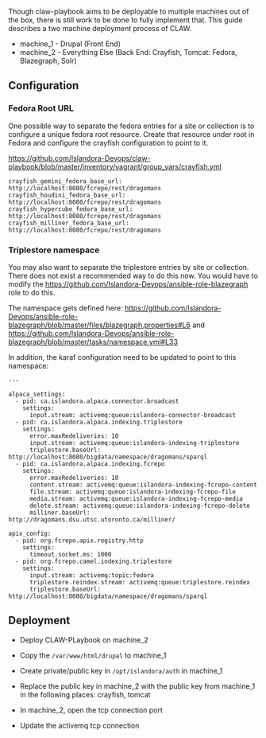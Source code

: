 Though claw-playbook aims to be deployable to multiple machines out of the box, there is still work to be done to fully implement that. This guide describes a two machine deployment process of CLAW. 

* machine_1 - Drupal (Front End)
* machine_2 - Everything Else (Back End: Crayfish, Tomcat: Fedora, Blazegraph, Solr)


## Configuration
### Fedora Root URL
One possible way to separate the fedora entries for a site or collection is to configure a unique fedora root resource.  Create that resource under root in Fedora and configure the crayfish configuration to point to it.

https://github.com/Islandora-Devops/claw-playbook/blob/master/inventory/vagrant/group_vars/crayfish.yml

```
crayfish_gemini_fedora_base_url: http://localhost:8080/fcrepo/rest/dragomans
crayfish_houdini_fedora_base_url: http://localhost:8080/fcrepo/rest/dragomans
crayfish_hypercube_fedora_base_url: http://localhost:8080/fcrepo/rest/dragomans
crayfish_milliner_fedora_base_url: http://localhost:8080/fcrepo/rest/dragomans
```

### Triplestore namespace
You may also want to separate the triplestore entries by site or collection.  There does not exist a recommended way to do this now.  You would have to modify the https://github.com/Islandora-Devops/ansible-role-blazegraph role to do this.

The namespace gets defined here: https://github.com/Islandora-Devops/ansible-role-blazegraph/blob/master/files/blazegraph.properties#L6 and https://github.com/Islandora-Devops/ansible-role-blazegraph/blob/master/tasks/namespace.yml#L33

In addition, the karaf configuration need to be updated to point to this namespace:
```
---

alpaca_settings:
  - pid: ca.islandora.alpaca.connector.broadcast
    settings:
      input.stream: activemq:queue:islandora-connector-broadcast
  - pid: ca.islandora.alpaca.indexing.triplestore
    settings:
      error.maxRedeliveries: 10
      input.stream: activemq:queue:islandora-indexing-triplestore
      triplestore.baseUrl: http://localhost:8080/bigdata/namespace/dragomans/sparql
  - pid: ca.islandora.alpaca.indexing.fcrepo
    settings:
      error.maxRedeliveries: 10
      content.stream: activemq:queue:islandora-indexing-fcrepo-content
      file.stream: activemq:queue:islandora-indexing-fcrepo-file
      media.stream: activemq:queue:islandora-indexing-fcrepo-media
      delete.stream: activemq:queue:islandora-indexing-fcrepo-delete
      milliner.baseUrl: http://dragomans.dsu.utsc.utoronto.ca/milliner/

apix_config:
  - pid: org.fcrepo.apix.registry.http
    settings:
      timeout.socket.ms: 1000
  - pid: org.fcrepo.camel.indexing.triplestore
    settings:
      input.stream: activemq:topic:fedora
      triplestore.reindex.stream: activemq:queue:triplestore.reindex
      triplestore.baseUrl: http://localhost:8080/bigdata/namespace/dragomans/sparql
```


## Deployment 
* Deploy CLAW-PLaybook on machine_2
* Copy the `/var/www/html/drupal` to machine_1

* Create private/public key in `/opt/islandora/auth` in machine_1
* Replace the public key in machine_2 with the public key from machine_1 in the following places: crayfish, tomcat

* In machine_2, open the tcp connection port
* Update the activemq tcp connection



